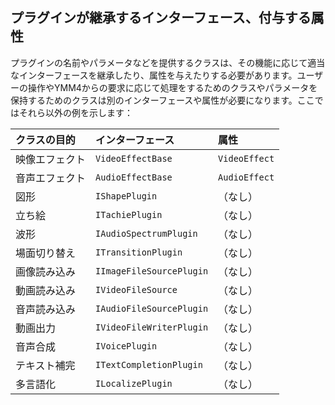 ## プラグインが継承するインターフェース、付与する属性
プラグインの名前やパラメータなどを提供するクラスは、その機能に応じて適当なインターフェースを継承したり、属性を与えたりする必要があります。ユーザーの操作やYMM4からの要求に応じて処理をするためのクラスやパラメータを保持するためのクラスは別のインターフェースや属性が必要になります。ここではそれら以外の例を示します：

| クラスの目的  | インターフェース                 | 属性            |
| :------ | :----------------------- | :------------ |
| 映像エフェクト | `VideoEffectBase`        | `VideoEffect` |
| 音声エフェクト | `AudioEffectBase`        | `AudioEffect` |
| 図形      | `IShapePlugin`           | （なし）          |
| 立ち絵     | `ITachiePlugin`          | （なし）          |
| 波形      | `IAudioSpectrumPlugin`   | （なし）          |
| 場面切り替え  | `ITransitionPlugin`      | （なし）          |
| 画像読み込み  | `IImageFileSourcePlugin` | （なし）          |
| 動画読み込み  | `IVideoFileSource`       | （なし）          |
| 音声読み込み  | `IAudioFileSourcePlugin` | （なし）          |
| 動画出力    | `IVideoFileWriterPlugin` | （なし）          |
| 音声合成    | `IVoicePlugin`           | （なし）          |
| テキスト補完  | `ITextCompletionPlugin`  | （なし）          |
| 多言語化    | `ILocalizePlugin`        | （なし）          |
